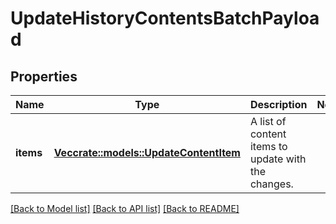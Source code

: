 # UpdateHistoryContentsBatchPayload

## Properties

Name | Type | Description | Notes
------------ | ------------- | ------------- | -------------
**items** | [**Vec<crate::models::UpdateContentItem>**](UpdateContentItem.md) | A list of content items to update with the changes. | 

[[Back to Model list]](../README.md#documentation-for-models) [[Back to API list]](../README.md#documentation-for-api-endpoints) [[Back to README]](../README.md)


